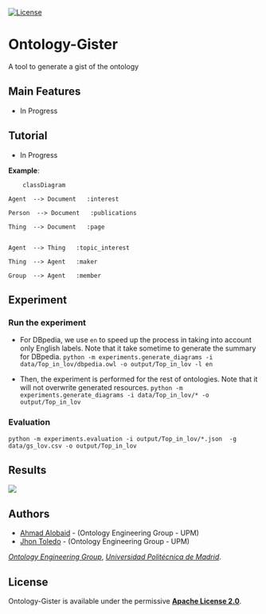 [![License](https://camo.githubusercontent.com/d6aa9e530d2e113934db4c4c984411041c92b3a120223790c67d37291d373822/68747470733a2f2f696d672e736869656c64732e696f2f707970692f6c2f6d6f7270682d6b67632e737667)](https://github.com/oeg-upm/morph-kgc/blob/main/LICENSE) 

# Ontology-Gister

A tool to generate a gist of the ontology


## Main Features

* In Progress

## Tutorial

* In Progress



**Example**:



```mermaid
	classDiagram

Agent  --> Document   :interest  

Person  --> Document   :publications  

Thing  --> Document   :page  


Agent  --> Thing   :topic_interest  

Thing  --> Agent   :maker  

Group  --> Agent   :member  

```

## Experiment

### Run the experiment

* For DBpedia, we use `en` to speed up the process in taking into account only English labels. Note that it take sometime to generate the summary for DBpedia.
```python -m experiments.generate_diagrams -i data/Top_in_lov/dbpedia.owl -o output/Top_in_lov -l en```

* Then, the experiment is performed for the rest of ontologies. Note that it will not overwrite generated resources. 
```python -m experiments.generate_diagrams -i data/Top_in_lov/* -o output/Top_in_lov```

### Evaluation

```
python -m experiments.evaluation -i output/Top_in_lov/*.json  -g data/gs_lov.csv -o output/Top_in_lov
```

## Results

![](output/Top_in_lov/results.svg)

## Authors

- [Ahmad Alobaid](https://github.com/ahmad88me) - (Ontology Engineering Group - UPM)
- [Jhon Toledo](https://github.com/jatoledo) - (Ontology Engineering Group - UPM)

*[Ontology Engineering Group](https://oeg.fi.upm.es/)*, *[Universidad Politécnica de Madrid](https://www.upm.es/internacional)*.

## License

Ontology-Gister is available under the permissive **[Apache License 2.0](https://github.com/oeg-upm/Morph-KGC/blob/main/LICENSE)**.
